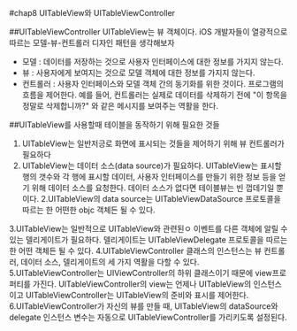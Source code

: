#chap8 UITableView와 UITableViewController

##UITableViewController
UITableView는 뷰 객체이다. iOS 개발자들이 열광적으로 따르는 모델-뷰-컨트롤러 디자인 패턴을 생각해보자 
- 모델 : 데이터를 저장하는 것으로 사용자 인터페이스에 대한 정보를 가지지 않는다.
- 뷰 : 사용자에게 보여지는 것으로 모델 객체에 대한 정보를 가지지 않는다.
- 컨트롤러 : 사용자 인터페이스와 모델 객체 간의 동기화를 위한 것이다. 프로그램의 흐름을 제어한다. 예를 들어, 컨트롤러는 실제로 데이터를 삭제하기 전에 "이 항목을 정말로 삭제합니까?" 와 같은 메시지를 보여주는 역활을 한다. 

##UITableView를 사용할때 테이블을 동작하기 위해 필요한 것들 
1. UITableView는 일반저긍로 화면에 표시되는 것들을 제어하기 위해 뷰 컨트롤러가 필요하다
2. UITableView는 데이터 소스(data source)가 필요하다. UITableView는 표시할 행의 갯수와 각 행에 표시할 데이터, 사용자 인터페이스를 만들기 위한 정보 등을 얻기 위해 데이터 소스를 요청한다. 데이터 소스가 없다면 테이블뷰는 빈 껍데기일 뿐이다.
2.UITableView의 data source는 UITableViewDataSource 프로토콜을 따르는 한 어떤한 objc 객체든 될 수 있다. 

3.UITableView는 일반적으로 UITableView와 관련된ㅇ 이벤트를 다른 객체에 알릴 수 있는 델리게이트가 필요하다. 델리게이트는 UITableViewDelegate 프로토콜을 따르는 한 어떤 객체든 될 수 있다.
4.UITableViewController 클래스의 인스턴스는 뷰 컨트롤러, 데이터 소스, 델리게이트의 세 가지 역활을 다할 수 있다.
5.UITableViewController는 UIViewController의 하위 클래스이기 때문에 view프로퍼티를 가진다. UITableViewController의 view는 언제나 UITableView의 인스턴스이고 UITableViewController는 UITableView의 준비와 표시를 제어한다.
6.UITableViewController가 자신의 뷰를 만들 때, UITableView의 dataSource와 delegate 인스턴스 변수는 자동으로 UITableViewController를 가리키도록 설정된다. 
